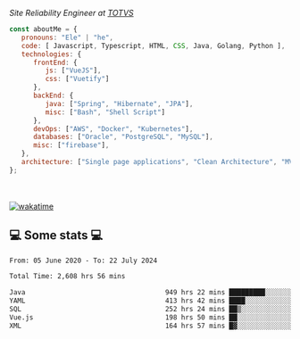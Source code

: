 <p><em>Site Reliability Engineer at <a href="https://www.totvs.com/">TOTVS</a></br>
</em></p>


```javascript
const aboutMe = {
   pronouns: "Ele" | "he",
   code: [ Javascript, Typescript, HTML, CSS, Java, Golang, Python ],
   technologies: {
      frontEnd: {
         js: ["VueJS"],
         css: ["Vuetify"]
      },
      backEnd: {
         java: ["Spring", "Hibernate", "JPA"],
         misc: ["Bash", "Shell Script"]
      },
      devOps: ["AWS", "Docker", "Kubernetes"],
      databases: ["Oracle", "PostgreSQL", "MySQL"],
      misc: ["firebase"],
   },
   architecture: ["Single page applications", "Clean Architecture", "MVC", "Microservices"],
};
```
</br></br>
[![wakatime](https://wakatime.com/badge/user/a3a8ed06-d304-4d6b-bc86-4adc418cdea7.svg)](https://wakatime.com/@a3a8ed06-d304-4d6b-bc86-4adc418cdea7)
<h2>💻 Some stats 💻</h2>

<!--START_SECTION:waka-->

```txt
From: 05 June 2020 - To: 22 July 2024

Total Time: 2,608 hrs 56 mins

Java                                   949 hrs 22 mins █████████░░░░░░░░░░░░░░░░   36.39 %
YAML                                   413 hrs 42 mins ████░░░░░░░░░░░░░░░░░░░░░   15.86 %
SQL                                    252 hrs 24 mins ██▒░░░░░░░░░░░░░░░░░░░░░░   09.68 %
Vue.js                                 198 hrs 50 mins ██░░░░░░░░░░░░░░░░░░░░░░░   07.62 %
XML                                    164 hrs 57 mins █▓░░░░░░░░░░░░░░░░░░░░░░░   06.32 %
```

<!--END_SECTION:waka-->
